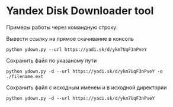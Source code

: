 # Yandex Disk Downloader tool 

Примеры работы через командную строку:

Вывести ссылку на прямое скачивание в консоль
```
python ydown.py --url https://yadi.sk/d/ykm7UqF3nPveY 
```
Сохранить файл по указаному пути
```
python ydown.py -d --url https://yadi.sk/d/ykm7UqF3nPveY -o ./filename.ext
```
Сохранить файл с исходным именем и в исходной директории
```
python ydown.py -d --url https://yadi.sk/d/ykm7UqF3nPveY
```
